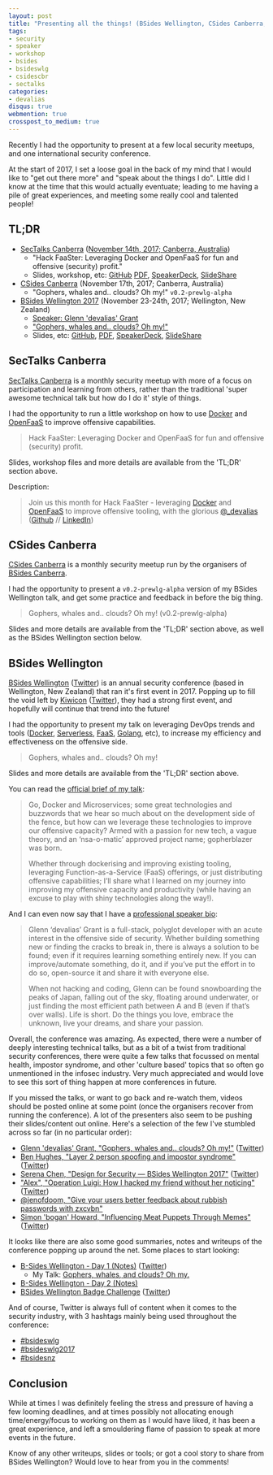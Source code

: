 ```yaml
---
layout: post
title: "Presenting all the things! (BSides Wellington, CSides Canberra, SecTalks Canberra)"
tags:
- security
- speaker
- workshop
- bsides
- bsideswlg
- csidescbr
- sectalks
categories:
- devalias
disqus: true
webmention: true
crosspost_to_medium: true
---
```

Recently I had the opportunity to present at a few local security meetups, and one international security conference.

At the start of 2017, I set a loose goal in the back of my mind that I would like to "get out there more" and "speak about the things I do". Little did I know at the time that this would actually eventuate; leading to me having a pile of great experiences, and meeting some really cool and talented people!

## TL;DR

* [SecTalks Canberra](http://www.sectalks.org/canberra/) ([November 14th, 2017; Canberra, Australia](https://www.meetup.com/SecTalks-Canberra/events/241579721/))
    * "Hack FaaSter: Leveraging Docker and OpenFaaS for fun and offensive (security) profit."
    * Slides, workshop, etc: [GitHub](https://github.com/0xdevalias/hack-FaaSter) [PDF](https://github.com/0xdevalias/hack-FaaSter/blob/master/20171114%20-%20Hack%20FaaSter%20-%20SecTalks%20Canberra.pdf), [SpeakerDeck](https://speakerdeck.com/0xdevalias/hack-faaster-leveraging-docker-and-openfaas-for-fun-and-offensive-security-profit), [SlideShare](https://www.slideshare.net/GlenndevaliasGrant/hack-faaster-sectalks-canberra-20171114)
* [CSides Canberra](http://www.bsidesau.com.au/csides.html) (November 17th, 2017; Canberra, Australia)
    * "Gophers, whales and.. clouds? Oh my!" `v0.2-prewlg-alpha`
* [BSides Wellington 2017](https://www.bsides.nz/) (November 23-24th, 2017; Wellington, New Zealand)
    * [Speaker: Glenn 'devalias' Grant](https://bsideswellington2017.sched.com/speaker/glenndevaliasgrant)
    * ["Gophers, whales and.. clouds? Oh my!"](https://bsideswellington2017.sched.com/event/CTpF/gophers-whales-and-clouds-oh-my)
    * Slides, etc: [GitHub](https://github.com/0xdevalias/gopherblazer), [PDF](https://github.com/0xdevalias/gopherblazer/blob/master/slides/20171123-Gopherblazer-BSidesWellington.pdf), [SpeakerDeck](https://speakerdeck.com/0xdevalias/gophers-whales-and-dot-clouds-oh-my), [SlideShare](https://www.slideshare.net/GlenndevaliasGrant/gophers-whales-and-clouds-oh-my)

## SecTalks Canberra

[SecTalks Canberra](http://www.sectalks.org/canberra/) is a monthly security meetup with more of a focus on participation and learning from others, rather than the traditional 'super awesome technical talk but how do I do it' style of things.

I had the opportunity to run a little workshop on how to use [Docker](https://www.docker.com/) and [OpenFaaS](https://www.openfaas.com/) to improve offensive capabilities.

> Hack FaaSter: Leveraging Docker and OpenFaaS for fun and offensive (security) profit.

Slides, workshop files and more details are available from the 'TL;DR' section above.

Description:

> Join us this month for Hack FaaSter - leveraging [Docker](https://www.docker.com/) and [OpenFaaS](https://www.openfaas.com/) to improve offensive tooling, with the glorious [@_devalias](https://twitter.com/_devalias) ([Github](https://github.com/0xdevalias) // [LinkedIn](https://www.linkedin.com/in/glenn-devalias-grant/))

## CSides Canberra

[CSides Canberra](http://www.bsidesau.com.au/csides.html) is a monthly security meetup run by the organisers of [BSides Canberra](http://www.bsidesau.com.au/).

I had the opportunity to present a `v0.2-prewlg-alpha` version of my BSides Wellington talk, and get some practice and feedback in before the big thing.

> Gophers, whales and.. clouds? Oh my! (v0.2-prewlg-alpha)

Slides and more details are available from the 'TL;DR' section above, as well as the BSides Wellington section below.

## BSides Wellington

[BSides Wellington](https://www.bsides.nz/) ([Twitter](https://twitter.com/bsideswlg)) is an annual security conference (based in Wellington, New Zealand) that ran it's first event in 2017. Popping up to fill the void left by [Kiwicon](https://www.kiwicon.org/) ([Twitter](https://twitter.com/kiwicon)), they had a strong first event, and hopefully will continue that trend into the future!

I had the opportunity to present my talk on leveraging DevOps trends and tools ([Docker](https://www.docker.com/), [Serverless](https://en.wikipedia.org/wiki/Serverless_computing), [FaaS](https://en.wikipedia.org/wiki/Function_as_a_service), [Golang](https://golang.org/), etc), to increase my efficiency and effectiveness on the offensive side.

> Gophers, whales and.. clouds? Oh my!

Slides and more details are available from the 'TL;DR' section above.

You can read the [official brief of my talk](https://bsideswellington2017.sched.com/event/CTpF/gophers-whales-and-clouds-oh-my):

> Go, Docker and Microservices; some great technologies and buzzwords that we hear so much about on the development side of the fence, but how can we leverage these technologies to improve our offensive capacity? Armed with a passion for new tech, a vague theory, and an ‘nsa-o-matic’ approved project name; gopherblazer was born.
>
> Whether through dockerising and improving existing tooling, leveraging Function-as-a-Service (FaaS) offerings, or just distributing offensive capabilities; I’ll share what I learned on my journey into improving my offensive capacity and productivity (while having an excuse to play with shiny technologies along the way!).

And I can even now say that I have a [professional speaker bio](https://bsideswellington2017.sched.com/speaker/glenndevaliasgrant):

> Glenn ‘devalias’ Grant is a full-stack, polyglot developer with an acute interest in the offensive side of security. Whether building something new or finding the cracks to break in, there is always a solution to be found; even if it requires learning something entirely new. If you can improve/automate something, do it, and if you’ve put the effort in to do so, open-source it and share it with everyone else.
>
> When not hacking and coding, Glenn can be found snowboarding the peaks of Japan, falling out of the sky, floating around underwater, or just finding the most efficient path between A and B (even if that’s over walls). Life is short. Do the things you love, embrace the unknown, live your dreams, and share your passion.

Overall, the conference was amazing. As expected, there were a number of deeply interesting technical talks, but as a bit of a twist from traditional security conferences, there were quite a few talks that focussed on mental health, impostor syndrome, and other 'culture based' topics that so often go unmentioned in the infosec industry. Very much appreciated and would love to see this sort of thing happen at more conferences in future.

If you missed the talks, or want to go back and re-watch them, videos should be posted online at some point (once the organisers recover from running the conference). A lot of the presenters also seem to be pushing their slides/content out online. Here's a selection of the few I've stumbled across so far (in no particular order):

* [Glenn 'devalias' Grant, "Gophers, whales and.. clouds? Oh my!"](https://github.com/0xdevalias/gopherblazer#talks) ([Twitter](https://twitter.com/_devalias/status/937104594974289920))
* [Ben Hughes, "Layer 2 person spoofing and impostor syndrome"](https://speakerdeck.com/barnbarn/layer-2-person-spoofing-and-impostor-syndrome) ([Twitter](https://twitter.com/benjammingh/status/933484211977166848))
* [Serena Chen, "Design for Security — BSides Wellington 2017"](https://speakerdeck.com/heisenburger/design-for-security-bsides-wellington-2017) ([Twitter](https://twitter.com/Sereeena/status/935208350207356930))
* ["Alex", "Operation Luigi: How I hacked my friend without her noticing"](https://mango.pdf.zone/operation-luigi-how-i-hacked-my-friend-without-her-noticing) ([Twitter](https://twitter.com/mangopdf/status/934897549554491394))
* [@jenofdoom, "Give your users better feedback about rubbish passwords with zxcvbn"](https://github.com/jenofdoom/give-your-users-better-feedback-about-rubbish-passwords)
* [Simon 'bogan' Howard, "Influencing Meat
Puppets Through
Memes"](https://zxsecurity.co.nz/presentations/201711_BSidesWLG-ZXSecurity_MeatPuppets.pdf) ([Twitter](https://twitter.com/bogan/status/934896629135556608))

It looks like there are also some good summaries, notes and writeups of the conference popping up around the net. Some places to start looking:

* [B-Sides Wellington - Day 1 (Notes)](https://rodger.donaldson.gen.nz/archives/2017/11/b-sides-wellington-day-1/) ([Twitter](https://twitter.com/hroethgar/status/933620066129625090))
    * My Talk: [Gophers, whales, and clouds? Oh my.](https://rodger.donaldson.gen.nz/archives/2017/11/b-sides-wellington-day-1/#gophers-whales-and-clouds-oh-my)
* [B-Sides Wellington - Day 2 (Notes)](https://rodger.donaldson.gen.nz/archives/2017/11/b-sides-wellington-day-2/)
* [BSides Wellington Badge Challenge](https://www.asinine.nz/2017-11-25/bsides-badge-part1/) ([Twitter](https://twitter.com/asinine_net_nz/status/934592555253039104))

And of course, Twitter is always full of content when it comes to the security industry, with 3 hashtags mainly being used throughout the conference:

* [#bsideswlg](https://twitter.com/search?q=%23bsideswlg&src=typd)
* [#bsideswlg2017](https://twitter.com/search?q=%23bsideswlg2017&src=typd)
* [#bsidesnz](https://twitter.com/search?q=%23bsidesnz&src=typd)

## Conclusion

While at times I was definitely feeling the stress and pressure of having a few looming deadlines, and at times possibly not allocating enough time/energy/focus to working on them as I would have liked, it has been a great experience, and left a smouldering flame of passion to speak at more events in the future.

Know of any other writeups, slides or tools; or got a cool story to share from BSides Wellington? Would love to hear from you in the comments!

